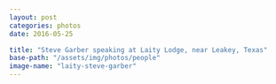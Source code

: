 ```yaml
---
layout: post
categories: photos
date: 2016-05-25

title: "Steve Garber speaking at Laity Lodge, near Leakey, Texas"
base-path: "/assets/img/photos/people"
image-name: "laity-steve-garber"
---
```


